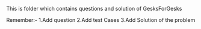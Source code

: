 This is folder which contains questions and solution of GesksForGesks

Remember:-
1.Add question
2.Add test Cases
3.Add Solution of the problem
